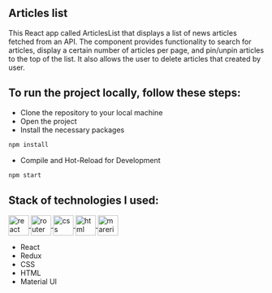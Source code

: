 ## Articles list 
This React app called ArticlesList that displays a list of news articles fetched from an API. The component provides functionality to search for articles, display a certain number of articles per page, and pin/unpin articles to the top of the list. It also allows the user to delete articles that created by user.
## To run the project locally, follow these steps:

<ul>
<li>Clone the repository to your local machine</li>
<li>Open the project</li>
<li>Install the necessary packages</li>
</ul>

```sh
npm install
```
<ul>
<li>Compile and Hot-Reload for Development</li>
</ul>

```sh
npm start
```


## Stack of technologies I used:
<p align="left">
  <a href="https://react.dev/" target="_blank" rel="noreferrer">
    <img src="https://w7.pngwing.com/pngs/403/269/png-transparent-react-react-native-logos-brands-in-colors-icon-thumbnail.png" align="center" alt="react" width="40" height="40"/>
  </a>
  <a href="https://redux.js.org/" target="_blank" rel="noreferrer"> 
    <img src="https://cdn.zapier.com/storage/blog/4ec8fc7dc3a75758a3913bab9e5a4fd8_2.500x278.png" align="center" alt="router" width="auto" height="40"/> 
  </a> 
  <a href="https://developer.mozilla.org/en-US/docs/Web/CSS" target="_blank" rel="noreferrer"> 
    <img src="https://upload.wikimedia.org/wikipedia/commons/thumb/6/62/CSS3_logo.svg/240px-CSS3_logo.svg.png" align="center" alt="css" width="40" height="40"/> 
  </a> 
  <a href="https://www.w3schools.com/html/" target="_blank" rel="noreferrer"> 
    <img src="https://upload.wikimedia.org/wikipedia/commons/thumb/3/38/HTML5_Badge.svg/800px-HTML5_Badge.svg.png" align="center" alt="html" width="40" height="40"/> 
  </a> 
  <a href="https://mui.com/" target="_blank" rel="noreferrer"> 
    <img src="https://mui.com/static/logo.png" align="center" alt="marerialui" width="auto" height="40"/> 
  </a> 
</p>
<ul>
<li>React</li>
<li>Redux</li>
<li>CSS</li>
<li>HTML</li>
<li>Material UI</li>
</ul>

